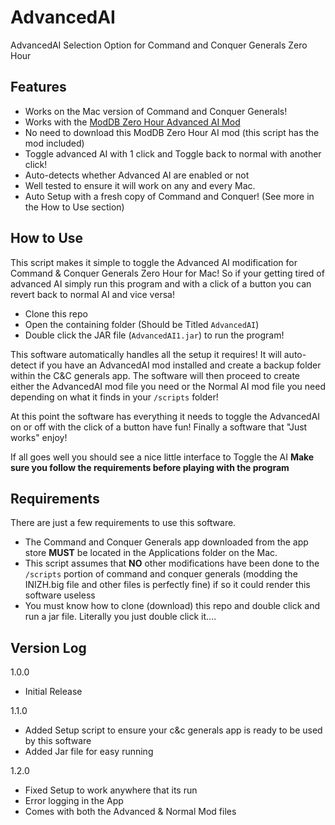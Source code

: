 # AdvancedAI
AdvancedAI Selection Option for Command and Conquer Generals Zero Hour

## Features
- Works on the Mac version of Command and Conquer Generals! 
- Works with the [ModDB Zero Hour Advanced AI Mod ](http://www.moddb.com/mods/advanced-ai-mod-for-zero-hour-improved-by-aei/downloads/advanced-ai-mod-098-improved-by-aei-v28)
- No need to download this ModDB Zero Hour AI mod (this script has the mod included)
- Toggle advanced AI with 1 click and Toggle back to normal with another click! 
- Auto-detects whether Advanced AI are enabled or not
- Well tested to ensure it will work on any and every Mac.
- Auto Setup with a fresh copy of Command and Conquer! (See more in the How to Use section)

## How to Use
This script makes it simple to toggle the Advanced AI modification for Command & Conquer Generals Zero Hour for Mac! So if your getting tired of advanced AI simply run this program and with a click of a button you can revert back to normal AI and vice versa!

- Clone this repo
- Open the containing folder (Should be Titled `AdvancedAI`)
- Double click the JAR file (`AdvancedAI1.jar`) to run the program!


This software automatically handles all the setup it requires! It will auto-detect if you have an AdvancedAI mod installed and create a backup folder within the C&C generals app. The software will then proceed to create either the AdvancedAI mod file you need or the Normal AI mod file you need depending on what it finds in your `/scripts` folder! 


At this point the software has everything it needs to toggle the AdvancedAI on or off with the click of a button have fun! Finally a software that "Just works" enjoy!


If all goes well you should see a nice little interface to Toggle the AI **Make sure you follow the requirements before playing with the program**

## Requirements
There are just a few requirements to use this software.

- The Command and Conquer Generals app downloaded from the app store **MUST** be located in the Applications folder on the Mac.
- This script assumes that **NO** other modifications have been done to the `/scripts` portion of command and conquer generals (modding the INIZH.big file and other files is perfectly fine) if so it could render this software useless
- You must know how to clone (download) this repo and double click and run a jar file. Literally you just double click it....


## Version Log

1.0.0
- Initial Release

1.1.0 
- Added Setup script to ensure your c&c generals app is ready to be used by this software
- Added Jar file for easy running

1.2.0 
- Fixed Setup to work anywhere that its run
- Error logging in the App
- Comes with both the Advanced & Normal Mod files
